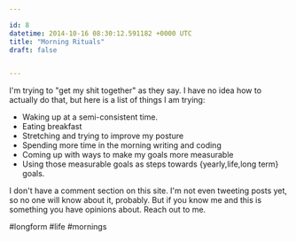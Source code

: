 ```yaml
---

id: 8
datetime: 2014-10-16 08:30:12.591182 +0000 UTC
title: "Morning Rituals"
draft: false


---
```


I'm trying to "get my shit together" as they say. I have no idea how to actually do that, but here is a list of things I am trying:

 - Waking up at a semi-consistent time.
 - Eating breakfast
 - Stretching and trying to improve my posture
 - Spending more time in the morning writing and coding
 - Coming up with ways to make my goals more measurable
 - Using those measurable goals as steps towards {yearly,life,long term} goals.

I don't have a comment section on this site. I'm not even tweeting posts yet, so no one will know about it, probably. But if you know me and this is something you have opinions about. Reach out to me.

#longform #life #mornings
